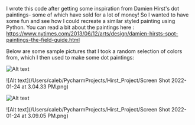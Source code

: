 I wrote this code after getting some inspiration from Damien Hirst's dot paintings- some of which have sold for a lot of 
money! So I wanted to have some fun and see how I could recreate a similar styled painting using Python. You can read a 
bit about the paintings here : https://www.nytimes.com/2013/06/12/arts/design/damien-hirsts-spot-paintings-the-field-guide.html

Below are some sample pictures that I took a random selection of colors from, which I then used to make some dot paintings: 

![Alt text](/Users/caleb/PycharmProjects/Hirst_Project/nyc.jpeg)

![Alt text](/Users/caleb/PycharmProjects/Hirst_Project/Screen Shot 2022-01-24 at 3.04.33 PM.png)

![Alt text](/Users/caleb/PycharmProjects/Hirst_Project/morpho.png)

![Alt text](/Users/caleb/PycharmProjects/Hirst_Project/Screen Shot 2022-01-24 at 3.09.05 PM.png)